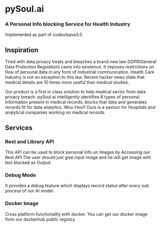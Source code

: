 # pySoul.ai
### A Personal Info blocking Service for Health Industry
Implemented as part of codeutsava3.0

## Inspiration
Tired with data privacy treats and breaches a brand new law GDPR(General Data Protection Regulation) came into existence. It imposes restrictions on flow of personal data in any form of Industrial communication. Health Care Industry is not an exception to this law. Recent hacker news state that medical details are 10 times more useful than medical studies.

Our product is a first in class solution to help medical sector from data privacy breach. pySoul.ai intelligently identifies 8 types of personal information present in medical records, blocks that data and generates records fit for data analytics.
Woo-Hoo!! Ours is a saviour for Hospitals and analytical companies working on medical records.

## Services

### Rest and Library API
This API can be used to block personal Info on Images by Accessing our Rest API.The user should just give input image and he will get image with text blocked as Output.

### Debug Mode
It provides a debug feature which displays record status after every sub process of our AI model.

### Docker Image
Cross platform functionality with docker. You can get our docker image from our dockerhub public registry.



